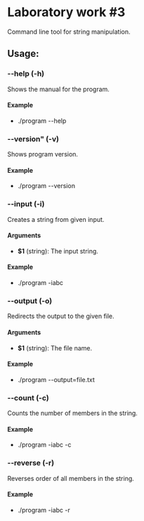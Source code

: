 # Laboratory work #3

Command line tool for string manipulation.

## Usage:

### --help (-h)

Shows the manual for the program.

#### Example

- ./program --help

### --version" (-v)

Shows program version.

#### Example

- ./program --version

### --input (-i)

Creates a string from given input.

#### Arguments

- **$1** (string): The input string.

#### Example

- ./program -iabc

### --output (-o)

Redirects the output to the given file.

#### Arguments

- **$1** (string): The file name.

#### Example

- ./program --output=file.txt

### --count (-c)

Counts the number of members in the string.

#### Example

- ./program -iabc -c

### --reverse (-r)

Reverses order of all members in the string.

#### Example

- ./program -iabc -r
